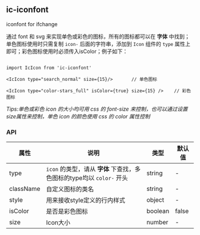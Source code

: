 ## ic-iconfont

iconfont for ifchange


通过 font 和 svg 来实现单色或彩色的图标，所有的图标都可以在 **字体** 中找到；单色图标使用时只需复制 `icon-` 后面的字符串，添加到 `Icon` 组件的 `type` 属性上即可；彩色图标使用时必须传入isColor；例子如下：

````

import IcIcon from 'ic-iconfont'

<IcIcon type="search_normal" size={15}/>       // 单色图标

<IcIcon type="color-stars_full" isColor={true} size={15} />    // 彩色图标

````

*Tips:单色或彩色 icon 的大小均可用 css 的 font-size 来控制，也可以通过设置size属性来控制，单色 icon 的颜色使用 css 的 color 属性控制*

### API

属性|说明|类型|默认值
---|----|---|-----
type|`icon` 的类型，请从 **字体** 下查找，多色图标的type均以 `color-` 开头 | string | -
className|自定义图标的类名|string|-
style|用来接收style定义的行内样式|object|-
isColor|是否是彩色图标|boolean|false
size|Icon大小|number|-
